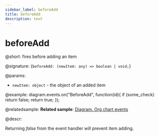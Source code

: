 ```yaml
---
sidebar_label: beforeAdd
title: beforeAdd
description: text
---
```


# beforeAdd

@short: fires before adding an item

@signature: {`beforeAdd: (newItem: any) => boolean | void;`}

@params:

- `newItem: object` - the object of an added item

@example:
diagram.events.on("BeforeAdd", function(id){
	if (some_check)
		return false;
	return true;
});

@relatedsample:
**Related sample**: [Diagram. Org chart events](https://snippet.dhtmlx.com/l38pct7c)

@descr:

Returning *false* from the event handler will prevent item adding.
